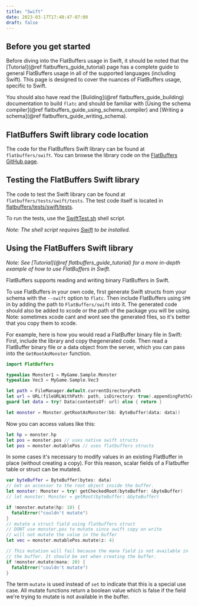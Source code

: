 ```yaml
---
title: "Swift"
date: 2023-03-17T17:48:47-07:00
draft: false
---
```


## Before you get started

Before diving into the FlatBuffers usage in Swift, it should be noted that the
[Tutorial](@ref flatbuffers_guide_tutorial) page has a complete guide to general
FlatBuffers usage in all of the supported languages (including Swift). This page
is designed to cover the nuances of FlatBuffers usage, specific to Swift.

You should also have read the [Building](@ref flatbuffers_guide_building)
documentation to build `flatc` and should be familiar with [Using the schema
compiler](@ref flatbuffers_guide_using_schema_compiler) and [Writing a
schema](@ref flatbuffers_guide_writing_schema).

## FlatBuffers Swift library code location

The code for the FlatBuffers Swift library can be found at `flatbuffers/swift`.
You can browse the library code on the
[FlatBuffers GitHub page](https://github.com/google/flatbuffers/tree/master/swift).

## Testing the FlatBuffers Swift library

The code to test the Swift library can be found at
`flatbuffers/tests/swift/tests`. The test code itself is located in
[flatbuffers/tests/swift/tests](https://github.com/google/flatbuffers/blob/master/tests/swift/tests).

To run the tests, use the
[SwiftTest.sh](https://github.com/google/flatbuffers/blob/master/tests/swift/tests/SwiftTest.sh)
shell script.

_Note: The shell script requires [Swift](https://swift.org) to be installed._

## Using the FlatBuffers Swift library

_Note: See [Tutorial](@ref flatbuffers_guide_tutorial) for a more in-depth
example of how to use FlatBuffers in Swift._

FlatBuffers supports reading and writing binary FlatBuffers in Swift.

To use FlatBuffers in your own code, first generate Swift structs from your
schema with the `--swift` option to `flatc`. Then include FlatBuffers using
`SPM` in by adding the path to `FlatBuffers/swift` into it. The generated code
should also be added to xcode or the path of the package you will be using.
Note: sometimes xcode cant and wont see the generated files, so it's better that
you copy them to xcode.

For example, here is how you would read a FlatBuffer binary file in Swift:
First, include the library and copy thegenerated code. Then read a FlatBuffer
binary file or a data object from the server, which you can pass into the
`GetRootAsMonster` function.

```swift
import FlatBuffers

typealias Monster1 = MyGame.Sample.Monster
typealias Vec3 = MyGame.Sample.Vec3

let path = FileManager.default.currentDirectoryPath
let url = URL(fileURLWithPath: path, isDirectory: true).appendingPathComponent("monsterdata_test").appendingPathExtension("mon")
guard let data = try? Data(contentsOf: url) else { return }

let monster = Monster.getRootAsMonster(bb: ByteBuffer(data: data))
```

Now you can access values like this:

```swift
let hp = monster.hp
let pos = monster.pos // uses native swift structs
let pos = monster.mutablePos // uses flatbuffers structs
```

In some cases it's necessary to modify values in an existing FlatBuffer in place
(without creating a copy). For this reason, scalar fields of a Flatbuffer table
or struct can be mutated.

```swift
var byteBuffer = ByteBuffer(bytes: data)
// Get an accessor to the root object inside the buffer.
let monster: Monster = try! getCheckedRoot(byteBuffer: &byteBuffer)
// let monster: Monster = getRoot(byteBuffer: &byteBuffer)

if !monster.mutate(hp: 10) {
  fatalError("couldn't mutate")
}
// mutate a struct field using flatbuffers struct
// DONT use monster.pos to mutate since swift copy on write
// will not mutate the value in the buffer
let vec = monster.mutablePos.mutate(z: 4)

// This mutation will fail because the mana field is not available in
// the buffer. It should be set when creating the buffer.
if !monster.mutate(mana: 20) {
  fatalError("couldn't mutate")
}
```

The term `mutate` is used instead of `set` to indicate that this is a special
use case. All mutate functions return a boolean value which is false if the
field we're trying to mutate is not available in the buffer.
